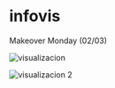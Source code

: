 # infovis

Makeover Monday (02/03)

![visualizacion](https://user-images.githubusercontent.com/61702376/76177701-d9c6e980-6193-11ea-96b8-cd914abdc53f.png)

![visualizacion 2](https://user-images.githubusercontent.com/61702376/76177699-d895bc80-6193-11ea-8f1f-7804649e596a.png)
